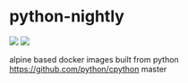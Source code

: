 # python-nightly

[![](https://images.microbadger.com/badges/image/wallies/python.svg)](https://microbadger.com/images/wallies/python "Get your own image badge on microbadger.com")
[![](https://images.microbadger.com/badges/version/wallies/python.svg)](https://microbadger.com/images/wallies/python "Get your own version badge on microbadger.com")

alpine based docker images built from python https://github.com/python/cpython master
